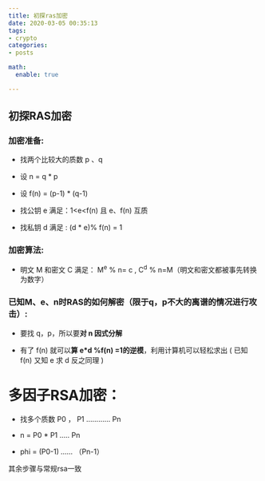 ```yaml
---
title: 初探ras加密
date: 2020-03-05 00:35:13
tags: 
- crypto
categories:
- posts

math:
  enable: true

---
```

## 初探RAS加密

### 加密准备:

- 找两个比较大的质数 p 、q

- 设 n = q * p

- 设 f(n) = (p-1) * (q-1)

- 找公钥 e 满足：1<e<f(n) 且 e、f(n) 互质

- 找私钥 d 满足 : (d * e)% f(n) = 1

### 加密算法:

- 明文 M 和密文 C 满足： M<sup>e</sup> % n= c , C<sup>d</sup> % n=M（明文和密文都被事先转换为数字）

### 已知M、e、n时RAS的如何解密（限于q，p不大的离谱的情况进行攻击）:

- 要找 q，p，所以要**对 n 因式分解**

- 有了 f(n) 就可以**算 e*d %f(n) =1的逆模**，利用计算机可以轻松求出 ( 已知 f(n) 又知 e 求 d 反之同理 )

# 多因子RSA加密：

- 找多个质数 P0 ， P1 ………… Pn

- n = P0 * P1 ..... Pn

- phi = (P0-1) *......* （Pn-1）

其余步骤与常规rsa一致
